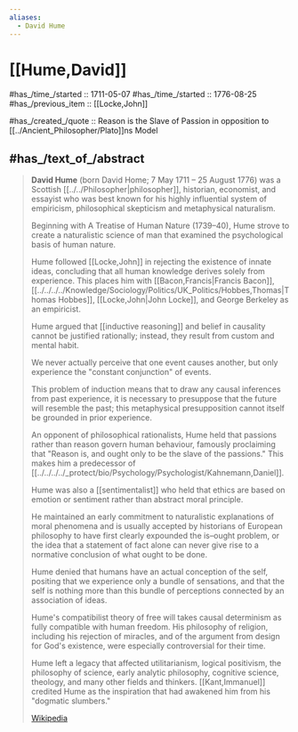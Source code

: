 ```yaml
---
aliases:
  - David Hume
---
```


# [[Hume,David]] 

#has_/time_/started :: 1711-05-07 
#has_/time_/started :: 1776-08-25 
#has_/previous_item :: [[Locke,John]] 

#has_/created_/quote :: Reason is the Slave of Passion 
in opposition to [[../Ancient_Philosopher/Plato]]ns Model 

## #has_/text_of_/abstract 

> **David Hume** (born David Home; 7 May 1711 – 25 August 1776) 
> was a Scottish [[../../Philosopher|philosopher]], historian, economist, and essayist who was best known for 
> his highly influential system of empiricism, philosophical skepticism and metaphysical naturalism. 
> 
> Beginning with A Treatise of Human Nature (1739–40), 
> Hume strove to create a naturalistic science of man 
> that examined the psychological basis of human nature. 
> 
> Hume followed [[Locke,John]] in rejecting the existence of innate ideas, 
> concluding that all human knowledge derives solely from experience. 
> This places him with [[Bacon,Francis|Francis Bacon]], [[../../../../Knowledge/Sociology/Politics/UK_Politics/Hobbes,Thomas|Thomas Hobbes]], [[Locke,John|John Locke]], and George Berkeley as an empiricist.
>
> Hume argued that [[inductive reasoning]] and belief in causality cannot be justified rationally; 
> instead, they result from custom and mental habit. 
> 
> We never actually perceive that one event causes another, 
> but only experience the "constant conjunction" of events. 
> 
> This problem of induction means that to draw any causal inferences from past experience, 
> it is necessary to presuppose that the future will resemble the past; 
> this metaphysical presupposition cannot itself be grounded in prior experience.
>
> An opponent of philosophical rationalists, 
> Hume held that passions rather than reason govern human behaviour, 
> famously proclaiming that "Reason is, and ought only to be the slave of the passions." 
> This makes him a predecessor of [[../../../../_protect/bio/Psychology/Psychologist/Kahnemann,Daniel]]. 
> 
> Hume was also a [[sentimentalist]] who held that ethics are based on emotion or sentiment 
> rather than abstract moral principle. 
> 
> He maintained an early commitment to naturalistic explanations of moral phenomena 
> and is usually accepted by historians of European philosophy 
> to have first clearly expounded the is–ought problem, 
> or the idea that a statement of fact alone 
> can never give rise to a normative conclusion of what ought to be done.
>
> Hume denied that humans have an actual conception of the self, 
> positing that we experience only a bundle of sensations, 
> and that the self is nothing more than this bundle of perceptions connected by an association of ideas. 
> 
> Hume's compatibilist theory of free will takes causal determinism as fully compatible with human freedom. 
> His philosophy of religion, including his rejection of miracles, 
> and of the argument from design for God's existence, were especially controversial for their time. 
> 
> Hume left a legacy that affected utilitarianism, logical positivism, the philosophy of science, 
> early analytic philosophy, cognitive science, theology, and many other fields and thinkers. 
> [[Kant,Immanuel]] credited Hume as the inspiration that had awakened him from his "dogmatic slumbers."
>
> [Wikipedia](https://en.wikipedia.org/wiki/David%20Hume)




